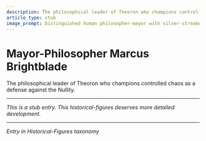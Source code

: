 ```yaml
---
description: The philosophical leader of Theoron who champions controlled chaos as a defense against the Nullity.
article_type: stub
image_prompt: Distinguished human philosopher-mayor with silver-streaked hair, wearing ornate robes embroidered with chaotic mathematical patterns. Noble portrait style with swirling ethereal energy surrounding him, golden hour lighting emphasizing his contemplative yet determined expression.
---
```



# Mayor-Philosopher Marcus Brightblade

The philosophical leader of Theoron who champions controlled chaos as a defense against the Nullity.

---
*This is a stub entry. This historical-figures deserves more detailed development.*

---
*Entry in Historical-Figures taxonomy*
